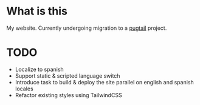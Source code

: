 # What is this

My website. Currently undergoing migration to a [pugtail](https://github.com/bglamadrid/pugtail) project.

# TODO

- Localize to spanish
- Support static & scripted language switch
- Introduce task to build & deploy the site parallel on english and spanish locales
- Refactor existing styles using TailwindCSS

